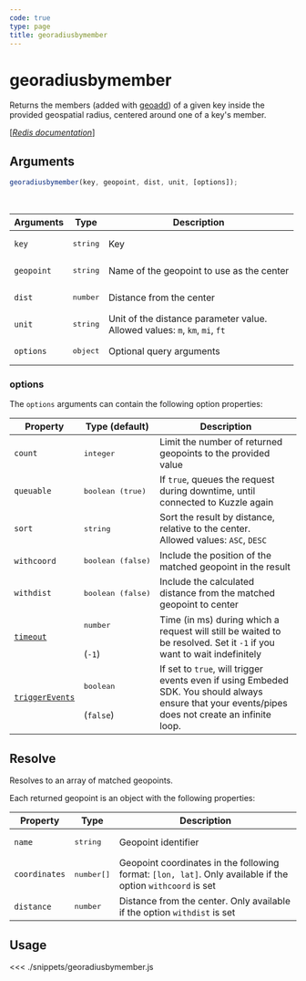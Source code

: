 ```yaml
---
code: true
type: page
title: georadiusbymember
---
```


# georadiusbymember

Returns the members (added with [geoadd](/sdk/js/7/controllers/ms/geoadd)) of a given key inside the provided geospatial radius, centered around one of a key's member.

[[_Redis documentation_]](https://redis.io/commands/georadiusbymember)

## Arguments

```js
georadiusbymember(key, geopoint, dist, unit, [options]);
```

<br/>

| Arguments  | Type              | Description                                                                     |
| ---------- | ----------------- | ------------------------------------------------------------------------------- |
| `key`      | <pre>string</pre> | Key                                                                             |
| `geopoint` | <pre>string</pre> | Name of the geopoint to use as the center                                       |
| `dist`     | <pre>number</pre> | Distance from the center                                                        |
| `unit`     | <pre>string</pre> | Unit of the distance parameter value.<br/>Allowed values: `m`, `km`, `mi`, `ft` |
| `options`  | <pre>object</pre> | Optional query arguments                                                        |

### options

The `options` arguments can contain the following option properties:

| Property    | Type (default)             | Description                                                                            |
| ----------- | -------------------------- | -------------------------------------------------------------------------------------- |
| `count`     | <pre>integer</pre>         | Limit the number of returned geopoints to the provided value                           |
| `queuable`  | <pre>boolean (true)</pre>  | If `true`, queues the request during downtime, until connected to Kuzzle again           |
| `sort`      | <pre>string</pre>          | Sort the result by distance, relative to the center.<br/>Allowed values: `ASC`, `DESC` |
| `withcoord` | <pre>boolean (false)</pre> | Include the position of the matched geopoint in the result                             |
| `withdist`  | <pre>boolean (false)</pre> | Include the calculated distance from the matched geopoint to center                    |
| [`timeout`](/sdk/7/core-classes/kuzzle/query#timeout)         | <pre>number</pre><br/>(`-1`)     | Time (in ms) during which a request will still be waited to be resolved. Set it `-1` if you want to wait indefinitely |
| [`triggerEvents`](/sdk/7/core-classes/kuzzle/query#triggerEvents)  | <pre>boolean</pre> <br/>(`false`)| If set to `true`, will trigger events even if using Embeded SDK. You should always ensure that your events/pipes does not create an infinite loop. <SinceBadge version="Kuzzle 2.31.0"/> |
## Resolve

Resolves to an array of matched geopoints.

Each returned geopoint is an object with the following properties:

| Property      | Type                | Description                                                                                                 |
| ------------- | ------------------- | ----------------------------------------------------------------------------------------------------------- |
| `name`        | <pre>string</pre>   | Geopoint identifier                                                                                         |
| `coordinates` | <pre>number[]</pre> | Geopoint coordinates in the following format: `[lon, lat]`. Only available if the option `withcoord` is set |
| `distance`    | <pre>number</pre>   | Distance from the center. Only available if the option `withdist` is set                                    |

## Usage

<<< ./snippets/georadiusbymember.js
